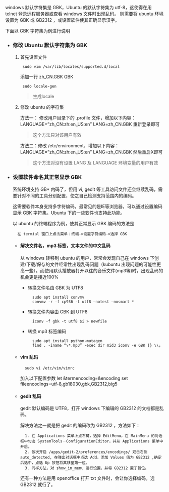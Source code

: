 windows 默认字符集是 GBK，Ubuntu 的默认字符集为 utf-8，这使得在用 telnet 登录远程服务器或查看 windows 文件时出现乱码。
则需要将 ubuntu 环境设置为 GBK 或  GB2312 ，或设置软件使其正确显示汉字。

下面以 GBK 字符集为例进行说明

- ### 修改 Ubuntu 默认字符集为 GBK

    1. 首先设置文件

            sudo vim /var/lib/locales/supported.d/local

        添加一行 zh_CN.GBK GBK

            sudo locale-gen
        > 生成locale

    2. 修改 ubuntu 的字符集

        方法一： 修改用户目录下的 .profile 文件，增加以下内容：
            LANGUAGE=”zh_CN:zh:en_US:en”
            LANG=zh_CN.GBK
        重新登录即可
        > 这个方法只对该用户有效

        方法二：修改 /etc/environment，增加以下内容：
            LANGUAGE=”zh_CN:zh:en_US:en”
            LANG=zh_CN.GBK
        然后重启X即可
        > 这个方法对没有设置 LANG 及 LANGUAGE 环境变量的用户有效

- ### 设置软件命名其正常显示 GBK

    系统环境支持 GB* 内码了，但用 vi, gedit 等工具访问文件还会继续乱码，需要针对不同的工具分别配置，使之自己检测支持范围内的编码。

    这需要软件本身支持多字符编码，最常见的是IE等浏览器，可以通过设置编码显示 GBK 字符集。Ubuntu 下的一些软件也支持此功能。

    以 ubuntu 的终端程序为例，使其正常显示 GBK 编码的方法是

        在 termial 窗口上点击菜单：终端->设置字符编码->选择 GBK

    - #### 解决文件名，mp3 标签，文本文件的中文乱码

        从 windows 转移到 ubuntu 的用户，常常会发现自己在 windows 下创建/下载/保存的文件经常性出现乱码问题（kubuntu 出现问题的可能性更高一些）。而使用默认播放器打开以往的音乐文件(mp3等)时，出现乱码的机会更是接近100%

        + 转换文件名由 GBK 为 UTF8

                sudo apt install convmv
                convmv -r -f cp936 -t utf8 –notest –nosmart *

        + 转换文件内容由 GBK 到 UTF8

                iconv -f gbk -t utf8 $i > newfile

        + 转换 mp3 标签编码

                sudo apt install python-mutagen
                find . -iname “\*.mp3” -exec dir mid3 iconv -e GBK {} \\;

    - #### vim 乱码

            sudo vi /etc/vim/vimrc

        加入以下配置参数
            let &termencoding=&encoding
            set fileencodings=utf-8,gb18030,gbk,GB2312,big5

    - #### gedit 乱码

        gedit 默认编码是 UTF8，打开 windows 下编辑的 GB2312 的文档都是乱码。

        解决方法之一就是把 gedit 的编码改为 GB2312 ，方法如下：
        
            1. 在 Applications 菜单上点右键，选择 EditMenu，在 MainMenu 的对话框中勾选 SystemTools－ConfigurationEditor，并从 Applications 菜单中开启。
            2. 依次开启 /apps/gedit-2/preferences/encodings/ 双击右侧 auto_detected, 在弹出对话框中点选 Add，添加 Values 值为 GB2312 ,确定后选中，点选 Up 按钮将其移至第一位。
            3. 同样方法，对 show_in_menu 进行设置，并将 GB2312 置于首位。

        还有一种方法是用 openoffice 打开 txt 文件时，会让你选择编码，选 GB2312 就行了。


